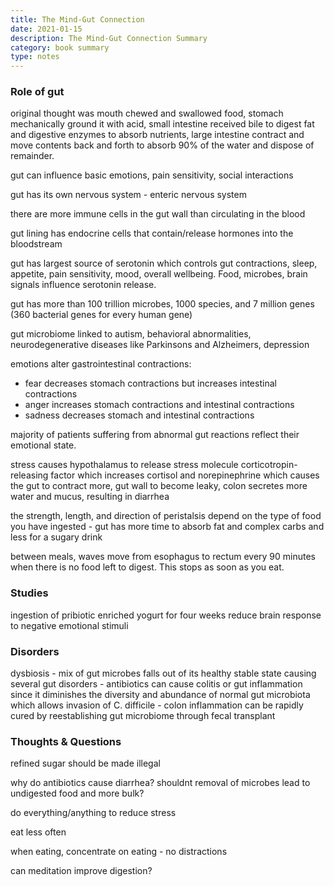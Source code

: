 ```yaml
---
title: The Mind-Gut Connection
date: 2021-01-15
description: The Mind-Gut Connection Summary
category: book summary
type: notes
---
```



### Role of gut

original thought was mouth chewed and swallowed food, stomach mechanically ground it with acid, small intestine received bile to digest fat and digestive enzymes to absorb nutrients, large intestine contract and move contents back and forth to absorb 90% of the water and dispose of remainder.

gut can influence basic emotions, pain sensitivity, social interactions

gut has its own nervous system - enteric nervous system

there are more immune cells in the gut wall than circulating in the blood

gut lining has endocrine cells that contain/release hormones into the bloodstream

gut has largest source of serotonin which controls gut contractions, sleep, appetite, pain sensitivity, mood, overall wellbeing. Food, microbes, brain signals influence serotonin release.

gut has more than 100 trillion microbes, 1000 species, and 7 million genes (360 bacterial genes for every human gene)

gut microbiome linked to autism, behavioral abnormalities, neurodegenerative diseases like Parkinsons and Alzheimers, depression

emotions alter gastrointestinal contractions:
- fear decreases stomach contractions but increases intestinal contractions
- anger increases stomach contractions and intestinal contractions
- sadness decreases stomach and intestinal contractions

majority of patients suffering from abnormal gut reactions reflect their emotional state.

stress causes hypothalamus to release stress molecule corticotropin-releasing factor which increases cortisol and norepinephrine which causes the gut to contract more, gut wall to become leaky, colon secretes more water and mucus, resulting in diarrhea

the strength, length, and direction of peristalsis depend on the type of food you have ingested - gut has more time to absorb fat and complex carbs and less for a sugary drink

between meals, waves move from esophagus to rectum every 90 minutes when there is no food left to digest. This stops as soon as you eat.


### Studies

ingestion of pribiotic enriched yogurt for four weeks reduce brain response to negative emotional stimuli

### Disorders

dysbiosis - mix of gut microbes falls out of its healthy stable state causing several gut disorders
    - antibiotics can cause colitis or gut inflammation since it diminishes the diversity and abundance of normal gut microbiota which allows invasion of C. difficile
    - colon inflammation can be rapidly cured by reestablishing gut microbiome through fecal transplant


### Thoughts & Questions

refined sugar should be made illegal

why do antibiotics cause diarrhea? shouldnt removal of microbes lead to undigested food and more bulk?

do everything/anything to reduce stress

eat less often

when eating, concentrate on eating - no distractions

can meditation improve digestion?

